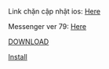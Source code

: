 Link chặn cập nhật ios: <a href="http://http://bit.ly/2BvZILr">Here</a>

Messenger ver 79: <a href="itms-services://?action=download-manifest&url=https://raw.githubusercontent.com/vnvccsf/vnvccsf.github.io/master/manifest-messenger79.plist">Here</a>

<a class="maxbutton-6 maxbutton maxbutton-download" href="itms-services://?action=download-manifest&url=https://raw.githubusercontent.com/vnvccsf/vnvccsf.github.io/master/manifest-messenger79.plist"><span class="mb-text">DOWNLOAD</span></a>

<a href="itms-services://?action=download-manifest&amp;url=https%3A%2F%2Fapi.tweakbox.pro%2Fdownload%2Fmsru3o5fVaC1lZSnqbvb2bafnmW1ptVim8bbncegi5quldJip8TdnsqVmGWupMc,%2Ftitle%2F1.%2520unc0ver%2520Jailbreak%2520%2528iOS%252011.0%2520-%252011.4b3%2529" class="installButton shadow button button-round button-fill button-big color-red external">Install</a>
